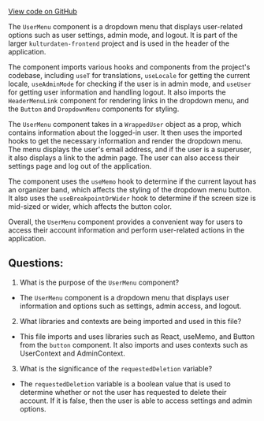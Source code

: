 [View code on GitHub](https://github.com/technologiestiftung/kulturdaten-frontend/blob/master/components/navigation/header/UserMenu.tsx)

The `UserMenu` component is a dropdown menu that displays user-related options such as user settings, admin mode, and logout. It is part of the larger `kulturdaten-frontend` project and is used in the header of the application.

The component imports various hooks and components from the project's codebase, including `useT` for translations, `useLocale` for getting the current locale, `useAdminMode` for checking if the user is in admin mode, and `useUser` for getting user information and handling logout. It also imports the `HeaderMenuLink` component for rendering links in the dropdown menu, and the `Button` and `DropdownMenu` components for styling.

The `UserMenu` component takes in a `WrappedUser` object as a prop, which contains information about the logged-in user. It then uses the imported hooks to get the necessary information and render the dropdown menu. The menu displays the user's email address, and if the user is a superuser, it also displays a link to the admin page. The user can also access their settings page and log out of the application.

The component uses the `useMemo` hook to determine if the current layout has an organizer band, which affects the styling of the dropdown menu button. It also uses the `useBreakpointOrWider` hook to determine if the screen size is mid-sized or wider, which affects the button color.

Overall, the `UserMenu` component provides a convenient way for users to access their account information and perform user-related actions in the application.
## Questions: 
 1. What is the purpose of the `UserMenu` component?
- The `UserMenu` component is a dropdown menu that displays user information and options such as settings, admin access, and logout.

2. What libraries and contexts are being imported and used in this file?
- This file imports and uses libraries such as React, useMemo, and Button from the `button` component. It also imports and uses contexts such as UserContext and AdminContext.

3. What is the significance of the `requestedDeletion` variable?
- The `requestedDeletion` variable is a boolean value that is used to determine whether or not the user has requested to delete their account. If it is false, then the user is able to access settings and admin options.